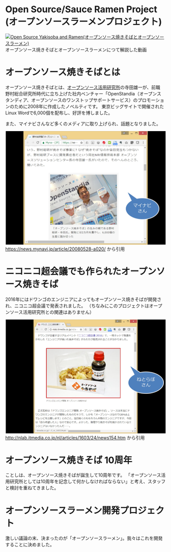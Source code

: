 # Open Source/Sauce Ramen Project (オープンソースラーメンプロジェクト)
[![Open Source Yakisoba and Ramen(オープンソース焼きそばとオープンソースラーメン)](http://img.youtube.com/vi/70fv7SQ5NkM/0.jpg)](http://www.youtube.com/watch?v=70fv7SQ5NkM)<br>
オープンソース焼きそばとオープンソースラーメンにつて解説した動画

# オープンソース焼きそばとは
オープンソース焼きそばとは、[オープンソース活用研究所](https://osslabo.com)の寺田雄一が、前職 野村総合研究所時代に立ち上げた社内ベンチャー「OpenStandia（オープンスタンディア、オープンソースのワンストップサポートサービス）のプロモーションのために2008年に作成したノベルティです。
東京ビッグサイトで開催されたLinux Wordで6,000個を配布し、好評を博しました。

また、マイナビさんなど多くのメディアに取り上げられ、話題となりました。

![マイナビさんに取材していただいたときの写真](https://github.com/OSSLabo/opensource-ramen/blob/master/image/mynavi.jpg)<br>
https://news.mynavi.jp/article/20080528-a020/ から引用

# ニコニコ超会議でも作られたオープンソース焼きそば
2016年にはドワンゴのエンジニアによってもオープンソース焼きそばが開発され、ニコニコ超会議で発表されました。
（ちなみにこのプロジェクトはオープンソース活用研究所との関連はありません）

![ドワンゴエンジニアによるオープンソース焼きそば](https://raw.githubusercontent.com/OSSLabo/opensource-ramen/master/image/nlab.jpg)<br>
http://nlab.itmedia.co.jp/nl/articles/1603/24/news154.htm から引用

# オープンソース焼きそば 10周年
ことしは、オープンソース焼きそばが誕生して10周年です。
「オープンソース活用研究所としては10周年を記念して何かしなければならない」と考え、スタッフと検討を重ねてきました。

# オープンソースラーメン開発プロジェクト
激しい議論の末、決まったのが「オープンソースラーメン」。我々はこれを開発することに決めました。


